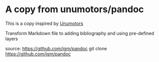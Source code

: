 # A copy from unumotors/pandoc
This is a copy inspired by [Unumotors](https://unumotors.com/de)

Transform Markdown file to adding bibliography and using pre-defined layers

source: https://github.com/jgm/pandoc 
git clone https://github.com/jgm/pandoc

